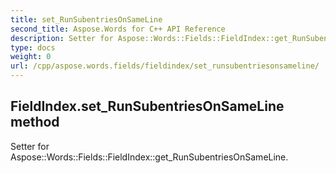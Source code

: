```yaml
---
title: set_RunSubentriesOnSameLine
second_title: Aspose.Words for C++ API Reference
description: Setter for Aspose::Words::Fields::FieldIndex::get_RunSubentriesOnSameLine. 
type: docs
weight: 0
url: /cpp/aspose.words.fields/fieldindex/set_runsubentriesonsameline/
---
```

## FieldIndex.set_RunSubentriesOnSameLine method


Setter for Aspose::Words::Fields::FieldIndex::get_RunSubentriesOnSameLine. 

